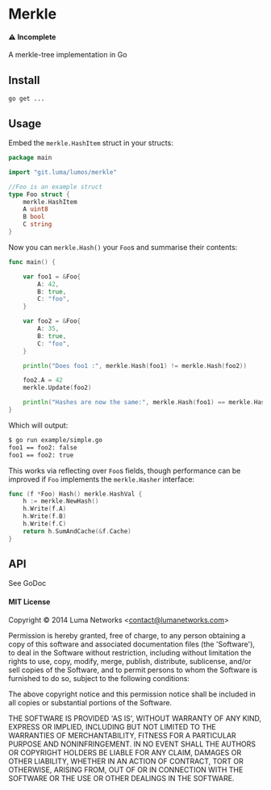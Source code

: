 # Merkle

#### :warning: Incomplete

A merkle-tree implementation in Go

## Install

```
go get ...
```

## Usage

Embed the `merkle.HashItem` struct in your structs:

``` go
package main

import "git.luma/lumos/merkle"

//Foo is an example struct
type Foo struct {
	merkle.HashItem
	A uint8
	B bool
	C string
}

```
 
Now you can `merkle.Hash()` your `Foo`s and summarise their contents:

``` go
func main() {

	var foo1 = &Foo{
		A: 42,
		B: true,
		C: "foo",
	}

	var foo2 = &Foo{
		A: 35,
		B: true,
		C: "foo",
	}

	println("Does foo1 :", merkle.Hash(foo1) != merkle.Hash(foo2))

	foo2.A = 42
	merkle.Update(foo2)

	println("Hashes are now the same:", merkle.Hash(foo1) == merkle.Hash(foo2))
}
```

Which will output:

``` sh
$ go run example/simple.go
foo1 == foo2: false
foo1 == foo2: true
```

This works via reflecting over `Foo`s fields, though performance can be improved if `Foo` implements the `merkle.Hasher` interface:

``` go
func (f *Foo) Hash() merkle.HashVal {
	h := merkle.NewHash()
	h.Write(f.A)
	h.Write(f.B)
	h.Write(f.C)
	return h.SumAndCache(&f.Cache)
}
```
## API

See GoDoc

#### MIT License

Copyright © 2014 Luma Networks &lt;contact@lumanetworks.com&gt;

Permission is hereby granted, free of charge, to any person obtaining
a copy of this software and associated documentation files (the
'Software'), to deal in the Software without restriction, including
without limitation the rights to use, copy, modify, merge, publish,
distribute, sublicense, and/or sell copies of the Software, and to
permit persons to whom the Software is furnished to do so, subject to
the following conditions:

The above copyright notice and this permission notice shall be
included in all copies or substantial portions of the Software.

THE SOFTWARE IS PROVIDED 'AS IS', WITHOUT WARRANTY OF ANY KIND,
EXPRESS OR IMPLIED, INCLUDING BUT NOT LIMITED TO THE WARRANTIES OF
MERCHANTABILITY, FITNESS FOR A PARTICULAR PURPOSE AND NONINFRINGEMENT.
IN NO EVENT SHALL THE AUTHORS OR COPYRIGHT HOLDERS BE LIABLE FOR ANY
CLAIM, DAMAGES OR OTHER LIABILITY, WHETHER IN AN ACTION OF CONTRACT,
TORT OR OTHERWISE, ARISING FROM, OUT OF OR IN CONNECTION WITH THE
SOFTWARE OR THE USE OR OTHER DEALINGS IN THE SOFTWARE.

